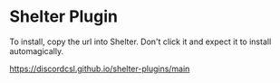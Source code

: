 # Shelter Plugin

To install, copy the url into Shelter.
Don't click it and expect it to install automagically.

https://discordcsl.github.io/shelter-plugins/main
